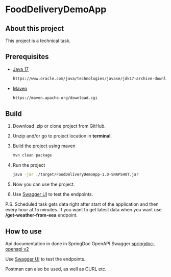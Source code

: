 # FoodDeliveryDemoApp

## About this project
This project is a technical task.

## Prerequisites

* [Java 17](https://www.oracle.com/java/technologies/javase/jdk17-archive-downloads.html)
  ```sh
  https://www.oracle.com/java/technologies/javase/jdk17-archive-downloads.html
  ```

* [Maven](https://maven.apache.org/download.cgi)
  ```sh
  https://maven.apache.org/download.cgi
  ```

## Build

1. Download .zip or clone project from GitHub.

2. Unzip and/or go to project location in __terminal__.

3. Build the project using maven
   ```sh
   mvn clean package
   ```
4. Run the project
   ```sh
   java -jar ./target/FoodDeliveryDemoApp-1.0-SNAPSHOT.jar
   ```
5. Now you can use the project.

6. Use [Swagger UI](http://localhost:8080/swagger-ui/index.html) to test the endpoints.

P.S. Scheduled task gets data right after start of the application and then every hour at 15 minutes.
If you want to get latest data when you want use __/get-weather-from-eea__ endpoint.


## How to use

Api documentation in done in SpringDoc OpenAPI Swagger [springdoc-openapi v2](https://springdoc.org/v2/)

Use [Swagger UI](http://localhost:8080/swagger-ui/index.html) to test the endpoints.

Postman can also be used, as well as CURL etc.